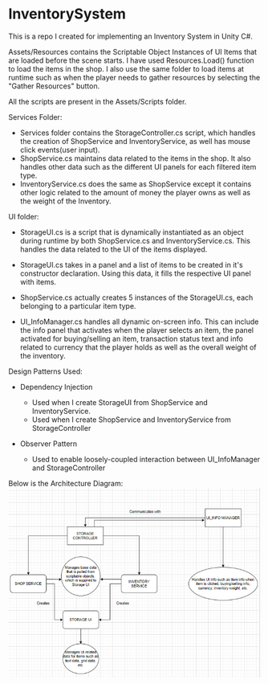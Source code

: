 # InventorySystem
This is a repo I created for implementing an Inventory System in Unity C#.

Assets/Resources contains the Scriptable Object Instances of UI Items that are loaded before the scene starts. I have used Resources.Load() function to load the items in the shop. I also use the same folder to load items at runtime such as when the player needs to gather resources by selecting the "Gather Resources" button.

All the scripts are present in the Assets/Scripts folder.

Services Folder:
- Services folder contains the StorageController.cs script, which handles the creation of ShopService and InventoryService, as well has mouse click events(user input).
- ShopService.cs maintains data related to the items in the shop. It also handles other data such as the different UI panels for each filtered item type.
- InventoryService.cs does the same as ShopService except it contains other logic related to the amount of money the player owns as well as the weight of the Inventory.

UI folder:
- StorageUI.cs is a script that is dynamically instantiated as an object during runtime by both ShopService.cs and InventoryService.cs. This handles the data related to the UI of the items displayed.
- StorageUI.cs takes in a panel and a list of items to be created in it's constructor declaration. Using this data, it fills the respective UI panel with items.
- ShopService.cs actually creates 5 instances of the StorageUI.cs, each belonging to a particular item type.

- UI_InfoManager.cs handles all dynamic on-screen info. This can include the info panel that activates when the player selects an item, the panel activated for buying/selling an item, transaction status text and info related to currency that the player holds as well as the overall weight of the inventory. 

Design Patterns Used:
- Dependency Injection 
    - Used when I create StorageUI from ShopService and InventoryService.
    - Used when I create ShopService and InventoryService from StorageController

- Observer Pattern
    - Used to enable loosely-coupled interaction between UI_InfoManager and StorageController

Below is the Architecture Diagram:
![](2024-02-13-16-00-46.png)
